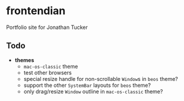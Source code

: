 # frontendian

Portfolio site for Jonathan Tucker

## Todo

- **themes**
  - `mac-os-classic` theme
  - test other browsers
  - special resize handle for non-scrollable `Window`s in `beos` theme?
  - support the other `SystemBar` layouts for `beos` theme?
  - only drag/resize `Window` outline in `mac-os-classic` theme?
